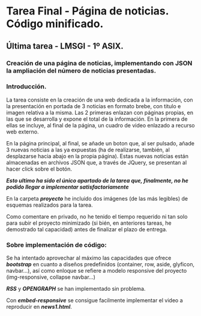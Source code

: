 # Tarea Final - Página de noticias. Código minificado.
## Última tarea - LMSGI - 1º ASIX.
### Creación de una página de noticias, implementando con JSON la ampliación del número de noticias presentadas.

###  Introducción.

   La tarea consiste en la creación de una web dedicada a la información, con la presentación en portada de 3 noticias en formato brebe, con titulo e imagen relativa a la misma. Las 2 primeras enlazan con páginas propias, en las que se desarrolla y expone el total de la información. En la primera de ellas se incluye, al final de la página, un cuadro de video enlazado a recurso web externo.

   En la página principal, al final, se añade un boton que, al ser pulsado, añade 3 nuevas noticias a las ya expuestas (ha de realizarse, también, al desplazarse hacia abajo en la propia página). Estas nuevas noticias están almacenadas en archivos JSON que, a través de JQuery, se presentan al hacer click sobre el botón.
   
   *__Esto ultimo ha sido el único apartado de la tarea que, finalmente, no he podido llegar a implementar satisfactoriamente__*

   En la carpeta *__proyecto__* he incluido dos imágenes (de las más legibles) de esquemas realizados para la tarea.
   
   Como comentare en privado, no he tenido el tiempo requerido ni tan solo para subir el proyecto minimizado (si bién, en anteriores tareas, he demostrado tal capacidad) antes de finalizar el plazo de entrega.
   
### Sobre implementación de código:

   Se ha intentado aprovechar al máximo las capacidades que ofrece *__bootstrap__* en cuanto a diseños predefinidos (container, row, aside, glyficon, navbar...), así como enloque se refiere a modelo responsive del proyecto (img-responsive, collapse navbar...)
   
   *__RSS__* y __*OPENGRAPH*__ se han implementado sin problema.
   
   Con *__embed-responsive__* se consigue facilmente implementar el video a reproducir en *__news1.html__*.
   
